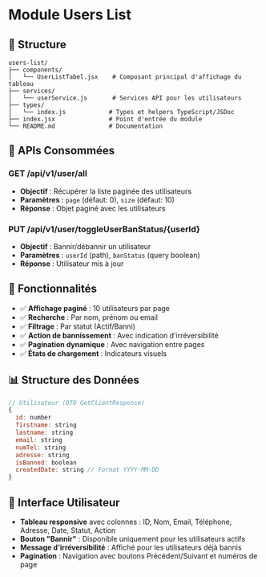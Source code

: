 # Module Users List

## 📁 Structure

```
users-list/
├── components/
│   └── UserListTabel.jsx    # Composant principal d'affichage du tableau
├── services/
│   └── userService.js       # Services API pour les utilisateurs
├── types/
│   └── index.js            # Types et helpers TypeScript/JSDoc
├── index.jsx               # Point d'entrée du module
└── README.md               # Documentation
```

## 🔗 APIs Consommées

### GET /api/v1/user/all
- **Objectif** : Récupérer la liste paginée des utilisateurs
- **Paramètres** : `page` (défaut: 0), `size` (défaut: 10)
- **Réponse** : Objet paginé avec les utilisateurs

### PUT /api/v1/user/toggleUserBanStatus/{userId}
- **Objectif** : Bannir/débannir un utilisateur
- **Paramètres** : `userId` (path), `banStatus` (query boolean)
- **Réponse** : Utilisateur mis à jour

## 🧩 Fonctionnalités

- ✅ **Affichage paginé** : 10 utilisateurs par page
- ✅ **Recherche** : Par nom, prénom ou email
- ✅ **Filtrage** : Par statut (Actif/Banni)
- ✅ **Action de bannissement** : Avec indication d'irréversibilité
- ✅ **Pagination dynamique** : Avec navigation entre pages
- ✅ **États de chargement** : Indicateurs visuels

## 📊 Structure des Données

```javascript
// Utilisateur (DTO GetClientResponse)
{
  id: number
  firstname: string
  lastname: string
  email: string
  numTel: string
  adresse: string
  isBanned: boolean
  createdDate: string // Format YYYY-MM-DD
}
```

## 🎨 Interface Utilisateur

- **Tableau responsive** avec colonnes : ID, Nom, Email, Téléphone, Adresse, Date, Statut, Action
- **Bouton "Bannir"** : Disponible uniquement pour les utilisateurs actifs
- **Message d'irréversibilité** : Affiché pour les utilisateurs déjà bannis
- **Pagination** : Navigation avec boutons Précédent/Suivant et numéros de page
